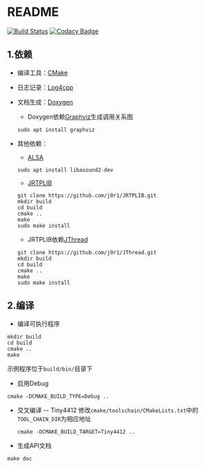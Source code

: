 # README
[![Build Status](https://travis-ci.org/Pokerpoke/Ras_node.svg?branch=master)](https://travis-ci.org/Pokerpoke/Ras_node)
[![Codacy Badge](https://api.codacy.com/project/badge/Grade/633f642c57ff4768bac4a6deed91313d)](https://www.codacy.com/app/Pokerpoke/Ras_node?utm_source=github.com&amp;utm_medium=referral&amp;utm_content=Pokerpoke/Ras_node&amp;utm_campaign=Badge_Grade)
## 1.依赖
- 编译工具：[CMake](https://cmake.org/)
- 日志记录：[Log4cpp](http://log4cpp.sourceforge.net/)
- 文档生成：[Doxygen](www.doxygen.org/)  
	- Doxygen依赖[Graphviz](http://www.graphviz.org/)生成调用关系图
	```shell
	sudo apt install graphviz
	```

- 其他依赖：
	- [ALSA](https://www.alsa-project.org/main/index.php/Main_Page)
	```shell
	sudo apt install libasound2-dev
	```
	- [JRTPLIB](http://research.edm.uhasselt.be/jori/page/CS/Jrtplib.html)
	```shell
	git clone https://github.com/j0r1/JRTPLIB.git
	mkdir build
	cd build
	cmake ..
	make
	sudo make install
	```
	- JRTPLIB依赖[JThread](http://research.edm.uhasselt.be/jori/page/CS/Jthread.html)
	```shell
	git clone https://github.com/j0r1/JThread.git
	mkdir build
	cd build
	cmake ..
	make
	sudo make install
	```
	

## 2.编译
- 编译可执行程序
```shell
mkdir build
cd build
cmake ..
make
```
示例程序位于`build/bin/`目录下
- 启用Debug
```shell
cmake -DCMAKE_BUILD_TYPE=Debug ..
```
- 交叉编译
	-- Tiny4412
	修改`cmake/toolschain/CMakeLists.txt`中的`TOOL_CHAIN_DIR`为相应地址
	```shell
	cmake -DCMAKE_BUILD_TARGET=Tiny4412 ..
	```
- 生成API文档
```shell
make doc
```
